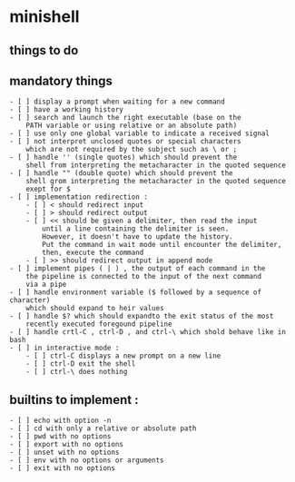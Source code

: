 # minishell

## things to do

## mandatory things

    - [ ] display a prompt when waiting for a new command
    - [ ] have a working history
    - [ ] search and launch the right executable (base on the 
        PATH variable or using relative or an absolute path)
    - [ ] use only one global variable to indicate a received signal
    - [ ] not interpret unclosed quotes or special characters 
        which are not required by the subject such as \ or ;
    - [ ] handle '' (single quotes) which should prevent the 
        shell from interpreting the metacharacter in the quoted sequence
    - [ ] handle "" (double quote) which should prevent the
        shell grom interpreting the metacharacter in the quoted sequence
        exept for $
    - [ ] implementation redirection :
        - [ ] < should redirect input
        - [ ] > should redirect output
        - [ ] << should be given a delimiter, then read the input
            until a line containing the delimiter is seen. 
            However, it doesn't have to update the history.
            Put the command in wait mode until encounter the delimiter,
            then, execute the command
        - [ ] >> should redirect output in append mode
    - [ ] implement pipes ( | ) , the output of each command in the
        the pipeline is connected to the input of the next command
        via a pipe
    - [ ] handle environment variable ($ followed by a sequence of character)
        which should expand to heir values
    - [ ] handle $? which should expandto the exit status of the most
        recently executed foregound pipeline
    - [ ] handle crtl-C , ctrl-D , and ctrl-\ which shold behave like in bash
    - [ ] in interactive mode :
        - [ ] ctrl-C displays a new prompt on a new line
        - [ ] ctrl-D exit the shell
        - [ ] ctrl-\ does nothing

## builtins to implement :

    - [ ] echo with option -n
    - [ ] cd with only a relative or absolute path
    - [ ] pwd with no options
    - [ ] export with no options
    - [ ] unset with no options
    - [ ] env with no options or arguments
    - [ ] exit with no options
